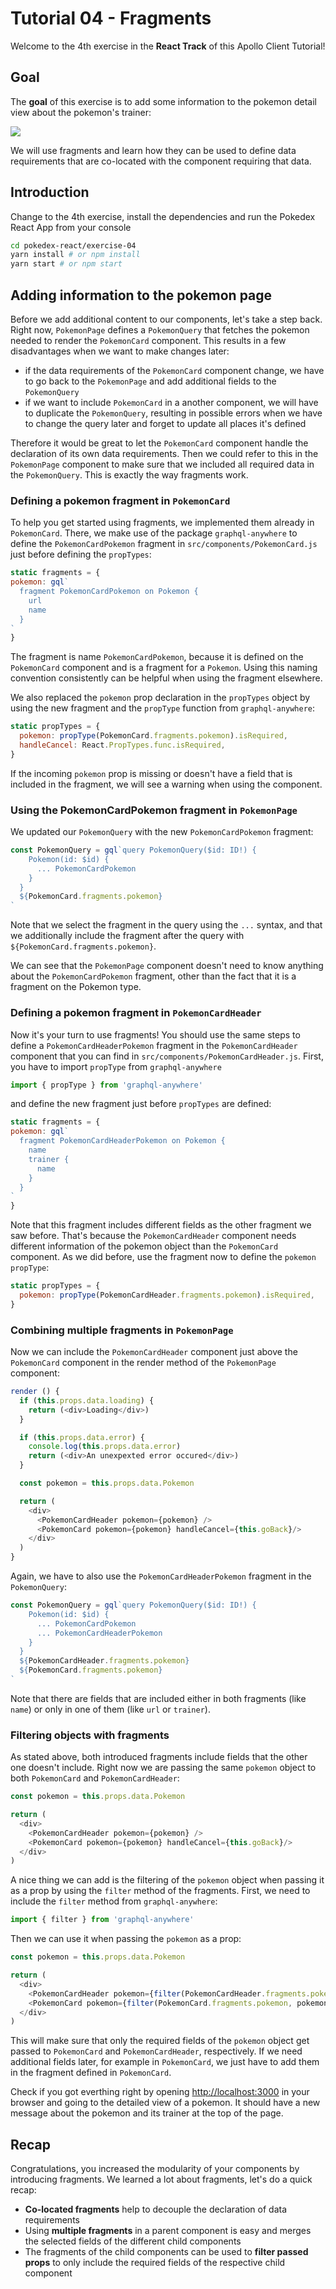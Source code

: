 # Tutorial 04 - Fragments

Welcome to the 4th exercise in the **React Track** of this Apollo Client Tutorial!

## Goal

The **goal** of this exercise is to add some information to the pokemon detail view about the pokemon's trainer:

![](../images/react-exercise-04-pokemonpage.png)

We will use fragments and learn how they can be used to define data requirements that are co-located with the component requiring that data.

## Introduction

Change to the 4th exercise, install the dependencies and run the Pokedex React App from your console

```sh
cd pokedex-react/exercise-04
yarn install # or npm install
yarn start # or npm start
```

## Adding information to the pokemon page

Before we add additional content to our components, let's take a step back. Right now, `PokemonPage` defines a `PokemonQuery` that fetches the pokemon needed to render the `PokemonCard` component. This results in a few disadvantages when we want to make changes later:

* if the data requirements of the `PokemonCard` component change, we have to go back to the `PokemonPage` and add additional fields to the `PokemonQuery`
* if we want to include `PokemonCard` in a another component, we will have to duplicate the `PokemonQuery`, resulting in possible errors when we have to change the query later and forget to update all places it's defined

Therefore it would be great to let the `PokemonCard` component handle the declaration of its own data requirements. Then we could refer to this in the `PokemonPage` component to make sure that we  included all required data in the `PokemonQuery`. This is exactly the way fragments work.

### Defining a pokemon fragment in `PokemonCard`

To help you get started using fragments, we implemented them already in `PokemonCard`. There, we make use of the package `graphql-anywhere` to define the `PokemonCardPokemon` fragment in `src/components/PokemonCard.js` just before defining the `propTypes`:

```js
static fragments = {
pokemon: gql`
  fragment PokemonCardPokemon on Pokemon {
    url
    name
  }
`
}
```

The fragment is name `PokemonCardPokemon`, because it is defined on the `PokemonCard` component and is a fragment for a `Pokemon`. Using this naming convention consistently can be helpful when using the fragment elsewhere.

We also replaced the `pokemon` prop declaration in the `propTypes` object by using the new fragment and the `propType` function from `graphql-anywhere`:

```js
static propTypes = {
  pokemon: propType(PokemonCard.fragments.pokemon).isRequired,
  handleCancel: React.PropTypes.func.isRequired,
}
```

If the incoming `pokemon` prop is missing or doesn't have a field that is included in the fragment, we will see a warning when using the component.

### Using the PokemonCardPokemon fragment in `PokemonPage`

We updated our `PokemonQuery` with the new `PokemonCardPokemon` fragment:

```js
const PokemonQuery = gql`query PokemonQuery($id: ID!) {
    Pokemon(id: $id) {
      ... PokemonCardPokemon
    }
  }
  ${PokemonCard.fragments.pokemon}  
`
```

Note that we select the fragment in the query using the `...` syntax, and that we additionally include the fragment after the query with `${PokemonCard.fragments.pokemon}`.

We can see that the `PokemonPage` component doesn't need to know anything about the `PokemonCardPokemon` fragment, other than the fact that it is a fragment on the Pokemon type.

### Defining a pokemon fragment in `PokemonCardHeader`

Now it's your turn to use fragments! You should use the same steps to define a `PokemonCardHeaderPokemon` fragment in the `PokemonCardHeader` component that you can find in `src/components/PokemonCardHeader.js`. First, you have to import `propType` from `graphql-anywhere`

```js
import { propType } from 'graphql-anywhere'
```

and define the new fragment just before `propTypes` are defined:

```js
static fragments = {
pokemon: gql`
  fragment PokemonCardHeaderPokemon on Pokemon {
    name
    trainer {
      name
    }
  }
`
}
```

Note that this fragment includes different fields as the other fragment we saw before. That's because the `PokemonCardHeader` component needs different information of the pokemon object than the `PokemonCard` component. As we did before, use the fragment now to define the `pokemon` `propType`:

```js
static propTypes = {
  pokemon: propType(PokemonCardHeader.fragments.pokemon).isRequired,
}
```

### Combining multiple fragments in `PokemonPage`

Now we can include the `PokemonCardHeader` component just above the `PokemonCard` component in the render method of the `PokemonPage` component:

```js
render () {
  if (this.props.data.loading) {
    return (<div>Loading</div>)
  }

  if (this.props.data.error) {
    console.log(this.props.data.error)
    return (<div>An unexpexted error occured</div>)
  }

  const pokemon = this.props.data.Pokemon

  return (
    <div>
      <PokemonCardHeader pokemon={pokemon} />
      <PokemonCard pokemon={pokemon} handleCancel={this.goBack}/>
    </div>
  )
}
```

Again, we have to also use the `PokemonCardHeaderPokemon` fragment in the `PokemonQuery`:

```js
const PokemonQuery = gql`query PokemonQuery($id: ID!) {
    Pokemon(id: $id) {
      ... PokemonCardPokemon
      ... PokemonCardHeaderPokemon
    }
  }
  ${PokemonCardHeader.fragments.pokemon}
  ${PokemonCard.fragments.pokemon}  
`
```

Note that there are fields that are included either in both fragments (like `name`) or only in one of them (like `url` or `trainer`).

### Filtering objects with fragments

As stated above, both introduced fragments include fields that the other one doesn't include. Right now we are passing the same `pokemon` object to both `PokemonCard` and `PokemonCardHeader`:

```js
const pokemon = this.props.data.Pokemon

return (
  <div>
    <PokemonCardHeader pokemon={pokemon} />
    <PokemonCard pokemon={pokemon} handleCancel={this.goBack}/>
  </div>
)
```

A nice thing we can add is the filtering of the `pokemon` object when passing it as a prop by using the `filter` method of the fragments. First, we need to include the `filter` method from `graphql-anywhere`:

```js
import { filter } from 'graphql-anywhere'
```

Then we can use it when passing the `pokemon` as a prop:

```js
const pokemon = this.props.data.Pokemon

return (
  <div>
    <PokemonCardHeader pokemon={filter(PokemonCardHeader.fragments.pokemon, pokemon)} />
    <PokemonCard pokemon={filter(PokemonCard.fragments.pokemon, pokemon)} handleCancel={this.goBack}/>
  </div>
)
```

This will make sure that only the required fields of the `pokemon` object get passed to `PokemonCard` and `PokemonCardHeader`, respectively. If we need additional fields later, for example in `PokemonCard`, we just have to add them in the fragment defined in `PokemonCard`.

Check if you got everthing right by opening [http://localhost:3000](http://localhost:3000) in your browser and going to the detailed view of a pokemon. It should have a new message about the pokemon and its trainer at the top of the page.

## Recap

Congratulations, you increased the modularity of your components by introducing fragments. We learned a lot about fragments, let's do a quick recap:

* **Co-located fragments** help to decouple the declaration of data requirements
* Using **multiple fragments** in a parent component is easy and merges the selected fields of the different child components
* The fragments of the child components can be used to **filter passed props** to only include the required fields of the respective child component
